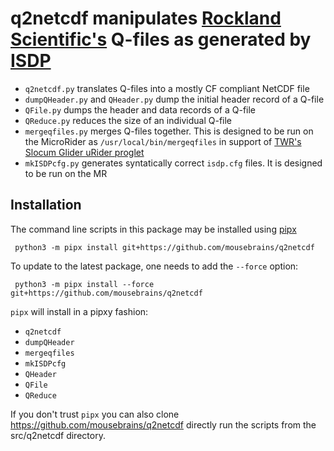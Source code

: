 # q2netcdf manipulates [Rockland Scientific's](https://rocklandscientific.com) Q-files as generated by [ISDP](https://rocklandscientific.com/news/rockland-data-logger/)

- `q2netcdf.py` translates Q-files into a mostly CF compliant NetCDF file
- `dumpQHeader.py` and `QHeader.py` dump the initial header record of a Q-file
- `QFile.py` dumps the header and data records of a Q-file
- `QReduce.py` reduces the size of an individual Q-file
- `mergeqfiles.py` merges Q-files together. This is designed to be run on the MicroRider as `/usr/local/bin/mergeqfiles` in support of [TWR's Slocum Glider uRider proglet](https://www.teledynemarine.com/brands/webb-research/slocum-glider) 
- `mkISDPcfg.py` generates syntatically correct `isdp.cfg` files. It is designed to be run on the MR

## Installation

The command line scripts in this package may be installed using 
[pipx](https://pipx.pypa.io/stable/installation/)

` python3 -m pipx install git+https://github.com/mousebrains/q2netcdf`

To update to the latest package, one needs to add the `--force` option:

` python3 -m pipx install --force git+https://github.com/mousebrains/q2netcdf`

`pipx` will install in a pipxy fashion:
- `q2netcdf`
- `dumpQHeader`
- `mergeqfiles`
- `mkISDPcfg`
- `QHeader`
- `QFile`
- `QReduce`

If you don't trust `pipx` you can also clone 
https://github.com/mousebrains/q2netcdf
directly run the scripts from the src/q2netcdf directory.

